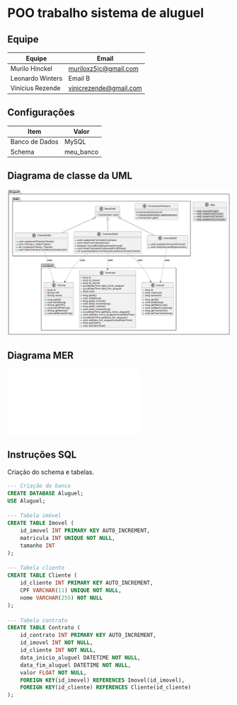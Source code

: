 # POO trabalho sistema de aluguel

## Equipe

| Equipe            | Email                   |
|-------------------|-------------------------|
| Murilo Hinckel    | muriloxz5jc@gmail.com   |
| Leonardo Winters  | Email B                 |
| Vinícius Rezende  | vinicrezende@gmail.com  |

## Configurações

| Item           | Valor     |
|----------------|-----------|
| Banco de Dados | MySQL     |
| Schema         | meu_banco |

## Diagrama de classe da UML

![Diagrama de classe](/DiagramaClassesUML.png)

## Diagrama MER

![MER](/DiagramaMER.pdf)

## Instruções SQL

Criação do schema e tabelas.
```SQL
--- Criação do banco
CREATE DATABASE Aluguel;
USE Aluguel;

--- Tabela imóvel
CREATE TABLE Imovel (
	id_imovel INT PRIMARY KEY AUTO_INCREMENT,
	matricula INT UNIQUE NOT NULL,
    tamanho INT
);

--- Tabela cliente
CREATE TABLE Cliente (
	id_cliente INT PRIMARY KEY AUTO_INCREMENT,
	CPF VARCHAR(11) UNIQUE NOT NULL,
	nome VARCHAR(255) NOT NULL
);

--- Tabela contrato
CREATE TABLE Contrato (
	id_contrato INT PRIMARY KEY AUTO_INCREMENT,
    id_imovel INT NOT NULL,
    id_cliente INT NOT NULL,
    data_inicio_aluguel DATETIME NOT NULL,
    data_fim_aluguel DATETIME NOT NULL,
    valor FLOAT NOT NULL,
    FOREIGN KEY(id_imovel) REFERENCES Imovel(id_imovel),
    FOREIGN KEY(id_cliente) REFERENCES Cliente(id_cliente)
);
```